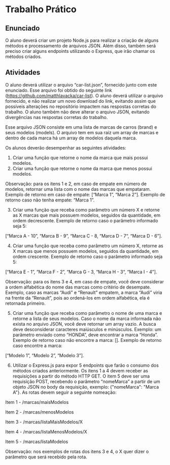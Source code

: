 <h1>Trabalho Prático</h1>

<h2>Enunciado</h2>

O aluno deverá criar um projeto Node.js para realizar a criação de alguns métodos e
processamento de arquivos JSON. Além disso, também será preciso criar alguns
endpoints utilizando o Express, que irão chamar os métodos criados.

<h2>Atividades</h2>

O aluno deverá utilizar o arquivo “car-list.json”, fornecido junto com este enunciado. Esse
arquivo foi obtido do seguinte link (https://github.com/matthlavacka/car-list). O aluno
deverá utilizar o arquivo fornecido, e não realizar um novo download do link, evitando
assim que possíveis alterações no repositório impactem nas respostas corretas do
trabalho. O aluno também não deve alterar o arquivo JSON, evitando divergências nas
respostas corretas do trabalho.

Esse arquivo JSON consiste em uma lista de marcas de carros (brand) e seus modelos
(models). O arquivo tem em sua raiz um array de marcas e dentro de cada marca há um
array de modelos daquela marca. 

Os alunos deverão desempenhar as seguintes atividades:

1. Criar uma função que retorne o nome da marca que mais possui modelos.
2. Criar uma função que retorne o nome da marca que menos possui modelos.

Observação: para os itens 1 e 2, em caso de empate em número de modelos, retornar
uma lista com o nome das marcas que empataram. Exemplo de retorno em caso de
empate: [“Marca 1”, “Marca 2”]. 
Exemplo de retorno caso não tenha empate: “Marca 1”.

3. Criar uma função que receba como parâmetro um número X e retorne as X marcas
que mais possuem modelos, seguidos da quantidade, em ordem decrescente.
Exemplo de retorno caso o parâmetro informado seja 5:

[“Marca A - 10”, “Marca B - 9”, “Marca C - 8, “Marca D - 7“, “Marca D - 6”].

4. Criar uma função que receba como parâmetro um número X, retorne as X marcas
que menos possuem modelos, seguidos da quantidade, em ordem crescente.
Exemplo de retorno caso o parâmetro informado seja 5:

[“Marca E - 1”, “Marca F - 2”, “Marca G - 3, “Marca H - 3“, “Marca I - 4”].

Observação: para os itens 3 e 4, em caso de empate, você deve considerar a ordem
alfabética do nome das marcas como critério de desempate. Exemplo, caso as marcas
“Audi” e “Renault” empatem, a marca “Audi” viria na frente da “Renault”, pois ao
ordená-los em ordem alfabética, ela é retornada primeiro.

5. Criar uma função que receba como parâmetro o nome de uma marca e retorne a
lista de seus modelos. Caso o nome da marca informada não exista no arquivo
JSON, você deve retornar um array vazio. A busca deve desconsiderar caracteres
maiúsculos e minúsculos. Exemplo: um parâmetro enviado como “HONDA”, deve
encontrar a marca “Honda”. Exemplo de retorno caso não encontre a marca: [].
Exemplo de retorno caso encontre a marca:

[“Modelo 1”, “Modelo 2”, “Modelo 3”].

6. Utilizar o Express.js para expor 5 endpoints que farão o consumo dos métodos
criados anteriormente. Os itens 1 a 4 devem receber as requisições a partir do
método HTTP GET. O item 5 deve ser uma requisição POST, recebendo o 
parâmetro “nomeMarca” a partir de um objeto JSON no body da requisição,
exemplo: {"nomeMarca": "Marca A"}. As rotas devem seguir a seguinte nomeação:

Item 1 - /marcas/maisModelos

Item 2 - /marcas/menosModelos

Item 3 - /marcas/listaMaisModelos/X

Item 4 - /marcas/listaMenosModelos/X

Item 5 - /marcas/listaModelos

Observação: nos exemplos de rotas dos itens 3 e 4, o X quer dizer o parâmetro que
será recebido pela rota.
